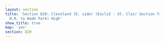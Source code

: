 ```yaml
---
layout: section
title: 'Section D20: Cleveland (E. side) (Euclid - St. Clair Section from Pennsylvania
  R.R. to Wade Park) High'
show_title: true
map: 'yes'
section: D20
---
```

